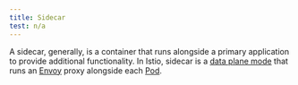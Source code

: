 ```yaml
---
title: Sidecar
test: n/a
---
```


A sidecar, generally, is a container that runs alongside a primary application to provide additional functionality.
In Istio, sidecar is a [data plane mode](/docs/reference/glossary/#data-plane-mode) that runs an [Envoy](/docs/reference/glossary/#envoy) proxy alongside each
[Pod](/docs/reference/glossary/#pod).

